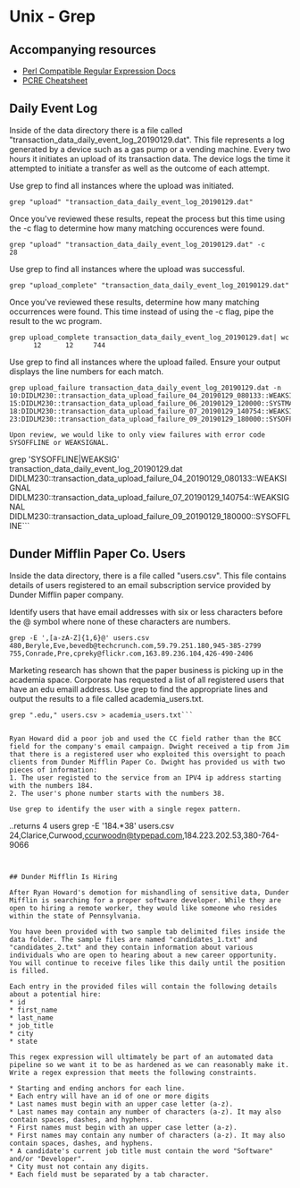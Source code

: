 # Unix - Grep


## Accompanying resources
* [Perl Compatible Regular Expression Docs](https://www.pcre.org/current/doc/html/pcre2pattern.html)
* [PCRE Cheatsheet](https://www.debuggex.com/cheatsheet/regex/pcre)


## Daily Event Log

Inside of the data directory there is a file called "transaction_data_daily_event_log_20190129.dat". This file represents a log generated by a device such as a gas pump or a vending machine. Every two hours it initiates an upload of its transaction data. The device logs the time it attempted to initiate a transfer as well as the outcome of each attempt.

Use grep to find all instances where the upload was initiated. 
```
grep "upload" "transaction_data_daily_event_log_20190129.dat"
```

Once you've reviewed these results, repeat the process but this time using the -c flag to determine how many matching occurences were found.
```
grep "upload" "transaction_data_daily_event_log_20190129.dat" -c
28
```


Use grep to find all instances where the upload was successful. 
```
grep "upload_complete" "transaction_data_daily_event_log_20190129.dat" 
```

Once you've reviewed these results, determine how many matching occurrences were found. This time instead of using the -c flag, pipe the result to the wc program.
```
grep upload_complete transaction_data_daily_event_log_20190129.dat| wc
      12      12     744
```


Use grep to find all instances where the upload failed. Ensure your output displays the line numbers for each match.

```
grep upload_failure transaction_data_daily_event_log_20190129.dat -n
10:DIDLM230::transaction_data_upload_failure_04_20190129_080133::WEAKSIGNAL
15:DIDLM230::transaction_data_upload_failure_06_20190129_120000::SYSTMAINTE
18:DIDLM230::transaction_data_upload_failure_07_20190129_140754::WEAKSIGNAL
23:DIDLM230::transaction_data_upload_failure_09_20190129_180000::SYSOFFLINE```

Upon review, we would like to only view failures with error code SYSOFFLINE or WEAKSIGNAL.

```
grep 'SYSOFFLINE\|WEAKSIG' transaction_data_daily_event_log_20190129.dat
DIDLM230::transaction_data_upload_failure_04_20190129_080133::WEAKSIGNAL
DIDLM230::transaction_data_upload_failure_07_20190129_140754::WEAKSIGNAL
DIDLM230::transaction_data_upload_failure_09_20190129_180000::SYSOFFLINE```


## Dunder Mifflin Paper Co. Users

Inside the data directory, there is a file called "users.csv". This file contains details of users registered to an email subscription service provided by Dunder Mifflin paper company. 

Identify users that have email addresses with six or less characters before the @ symbol where none of these characters are numbers.
```
grep -E ',[a-zA-Z]{1,6}@' users.csv
480,Beryle,Eve,bevedb@techcrunch.com,59.79.251.180,945-385-2799
755,Conrade,Pre,cpreky@flickr.com,163.89.236.104,426-490-2406
```


Marketing research has shown that the paper business is picking up in the academia space. Corporate has requested a list of all registered users that have an edu emaill address. Use grep to find the appropriate lines and output the results to a file called academia_users.txt.
```
grep ".edu," users.csv > academia_users.txt```


Ryan Howard did a poor job and used the CC field rather than the BCC field for the company's email campaign. Dwight received a tip from Jim that there is a registered user who exploited this oversight to poach clients from Dunder Mifflin Paper Co. Dwight has provided us with two pieces of information:
1. The user registed to the service from an IPV4 ip address starting with the numbers 184. 
2. The user's phone number starts with the numbers 38.

Use grep to identify the user with a single regex pattern.
```
..returns 4 users
grep -E '184.*38' users.csv 
24,Clarice,Curwood,ccurwoodn@typepad.com,184.223.202.53,380-764-9066
```


## Dunder Mifflin Is Hiring

After Ryan Howard's demotion for mishandling of sensitive data, Dunder Mifflin is searching for a proper software developer. While they are open to hiring a remote worker, they would like someone who resides within the state of Pennsylvania.

You have been provided with two sample tab delimited files inside the data folder. The sample files are named "candidates_1.txt" and "candidates_2.txt" and they contain information about various individuals who are open to hearing about a new career opportunity. You will continue to receive files like this daily until the position is filled.

Each entry in the provided files will contain the following details about a potential hire:
* id
* first_name
* last_name
* job_title
* city
* state

This regex expression will ultimately be part of an automated data pipeline so we want it to be as hardened as we can reasonably make it. Write a regex expression that meets the following constraints.

* Starting and ending anchors for each line.
* Each entry will have an id of one or more digits
* Last names must begin with an upper case letter (a-z).
* Last names may contain any number of characters (a-z). It may also contain spaces, dashes, and hyphens.
* First names must begin with an upper case letter (a-z).
* First names may contain any number of characters (a-z). It may also contain spaces, dashes, and hyphens.
* A candidate's current job title must contain the word "Software" and/or "Developer".
* City must not contain any digits.
* Each field must be separated by a tab character.

```
```